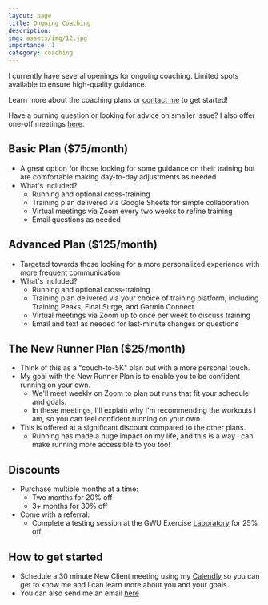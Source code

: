 ```yaml
---
layout: page
title: Ongoing Coaching
description: 
img: assets/img/12.jpg
importance: 1
category: coaching
---
```


I currently have several openings for ongoing coaching. Limited spots available to ensure high-quality guidance.

Learn more about the coaching plans or [contact me](https://www.nickforeman.com/projects/contact_and_scheduling/) to get started!

Have a burning question or looking for advice on smaller issue? I also offer one-off meetings [here](https://www.nickforeman.com/projects/consults/).

## Basic Plan ($75/month)

* A great option for those looking for some guidance on their training but are comfortable making day-to-day adjustments as needed 
* What's included?
	* Running and optional cross-training
	* Training plan delivered via Google Sheets for simple collaboration
	* Virtual meetings via Zoom every two weeks to refine training
	* Email questions as needed

## Advanced Plan ($125/month)

* Targeted towards those looking for a more personalized experience with more frequent communication
* What's included?
	* Running and optional cross-training
	* Training plan delivered via your choice of training platform, including Training Peaks, Final Surge, and Garmin Connect
	* Virtual meetings via Zoom up to once per week to discuss training
	* Email and text as needed for last-minute changes or questions

## The New Runner Plan ($25/month)

* Think of this as a "couch-to-5K" plan but with a more personal touch.
* My goal with the New Runner Plan is to enable you to be confident running on your own. 
	* We'll meet weekly on Zoom to plan out runs that fit your schedule and goals. 
	* In these meetings, I'll explain why I'm recommending the workouts I am, so you can feel confident running on your own.
* This is offered at a significant discount compared to the other plans. 
	* Running has made a huge impact on my life, and this is a way I can make running more accessible to you too!

## Discounts

* Purchase multiple months at a time:
	* Two months for 20% off
	* 3+ months for 30% off
* Come with a referral: 
	* Complete a testing session at the GWU Exercise [Laboratory](https://publichealth.gwu.edu/departments/exercise-and-nutrition-sciences/metabolism-and-exercise-testing-met-laboratory) for 25% off

## How to get started

* Schedule a 30 minute New Client meeting using my [Calendly](https://calendly.com/nick4man) so you can get to know me and I can learn more about you and your goals.
* You can also send me an email [here](mailto:nforeman22@gwu.edu) 
 



